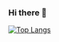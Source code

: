 ### Hi there 👋

[![Top Langs](https://github-readme-stats.vercel.app/api/top-langs/?username=ricjouas)](https://github.com/ricjouas/github-readme-stats)
